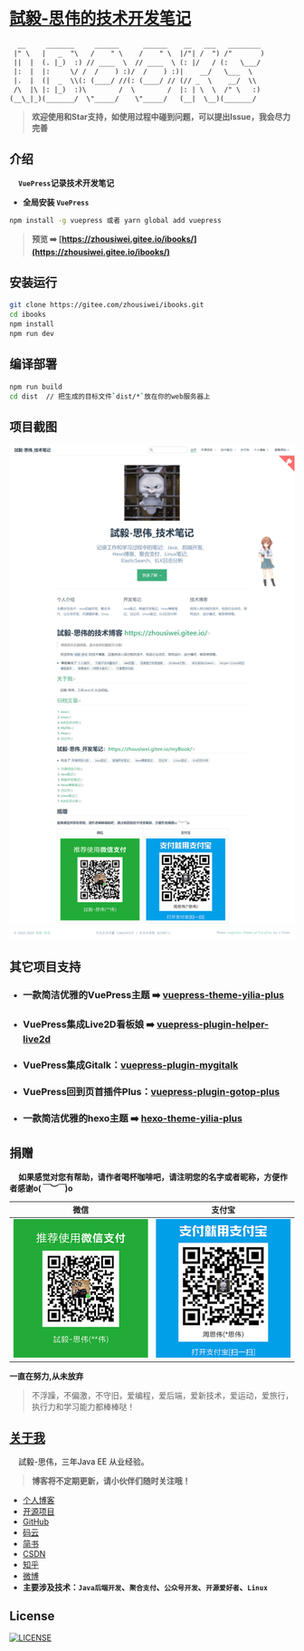 [comment]: <> (# 声明：由于某些原因，源码暂时不开放，后续看情况开放源码)

# [試毅-思伟的技术开发笔记](https://zhousiwei.gitee.io/ibooks/)

```
  __     _______     ______      ______    __   ___   ________
 |" \   |   _  "\   /    " \    /    " \  |/"| /  ") /"       )
 ||  |  (. |_)  :) // ____  \  // ____  \ (: |/   / (:   \___/
 |:  |  |:     \/ /  /    ) :)/  /    ) :)|    __/   \___  \
 |.  |  (|  _  \\(: (____/ //(: (____/ // (// _  \    __/  \\
 /\  |\ |: |_)  :)\        /  \        /  |: | \  \  /" \   :)
(__\_|_)(_______/  \"_____/    \"_____/   (__|  \__)(_______/
```

> **欢迎使用和Star支持，如使用过程中碰到问题，可以提出Issue，我会尽力完善**

## 介绍
&#160;&#160;&#160;&#160;**`VuePress`记录技术开发笔记**

- **全局安装 `VuePress`**
```bash
npm install -g vuepress 或者 yarn global add vuepress
```

> **预览 ➡️ [https://zhousiwei.gitee.io/ibooks/](https://zhousiwei.gitee.io/ibooks/)**

## 安装运行
```bash
git clone https://gitee.com/zhousiwei/ibooks.git
cd ibooks
npm install
npm run dev
```

## 编译部署
```bash
npm run build
cd dist  // 把生成的目标文件`dist/*`放在你的web服务器上
```

## 项目截图

[![VuePress记录技术开发笔记](./examples/screenshots/ibooks_mini.png "VuePress记录技术开发笔记")](http://zhousiwei.gitee.io/ibooks "VuePress记录技术开发笔记")

## 其它项目支持

- ### 一款简洁优雅的VuePress主题 ➡️ [vuepress-theme-yilia-plus](https://github.com/JoeyBling/vuepress-theme-yilia-plus)
- ### VuePress集成Live2D看板娘 ➡️ [vuepress-plugin-helper-live2d](https://github.com/JoeyBling/vuepress-plugin-helper-live2d)
- ### VuePress集成Gitalk：[vuepress-plugin-mygitalk](https://github.com/JoeyBling/vuepress-plugin-mygitalk)
- ### VuePress回到页首插件Plus：[vuepress-plugin-gotop-plus](https://github.com/JoeyBling/vuepress-plugin-gotop-plus)
- ### 一款简洁优雅的hexo主题 ➡️ [hexo-theme-yilia-plus](https://github.com/JoeyBling/hexo-theme-yilia-plus)


## 捐赠
&#160;&#160;&#160;&#160;**如果感觉对您有帮助，请作者喝杯咖啡吧，请注明您的名字或者昵称，方便作者感谢o(*￣︶￣*)o**

| 微信 | 支付宝 |
| :---: | :---: |
| ![](./examples/images/weixin.png) | ![](./examples/images/alipay.jpeg) |

**一直在努力,从未放弃**

> 不浮躁，不偏激，不守旧，爱编程，爱后端，爱新技术，爱运动，爱旅行，执行力和学习能力都棒棒哒！

## [关于我](https://zhousiwei.gitee.io/)
&#160;&#160;&#160;&#160;試毅-思伟，三年Java EE 从业经验。

> **博客将不定期更新，请小伙伴们随时关注哦！**

- [个人博客](https://zhousiwei.gitee.io/)
- [开源项目](https://zhousiwei.gitee.io/ibooks/opensource)
- [GitHub](https://github.com/JoeyBling)
- [码云](https://gitee.com/zhousiwei)
- [简书](https://www.jianshu.com/u/02cbf31a043a)
- [CSDN](https://blog.csdn.net/qq_30930805)
- [知乎](https://www.zhihu.com/people/joeybling)
- [微博](http://weibo.com/jayinfo)
- **主要涉及技术：`Java后端开发`、`聚合支付`、`公众号开发`、`开源爱好者`、`Linux`**

## License

[![LICENSE](https://img.shields.io/github/license/JoeyBling/ibooks "LICENSE")](./LICENSE "LICENSE")